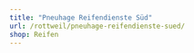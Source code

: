 ```yaml
---
title: "Pneuhage Reifendienste Süd"
url: /rottweil/pneuhage-reifendienste-sued/
shop: Reifen
---
```

